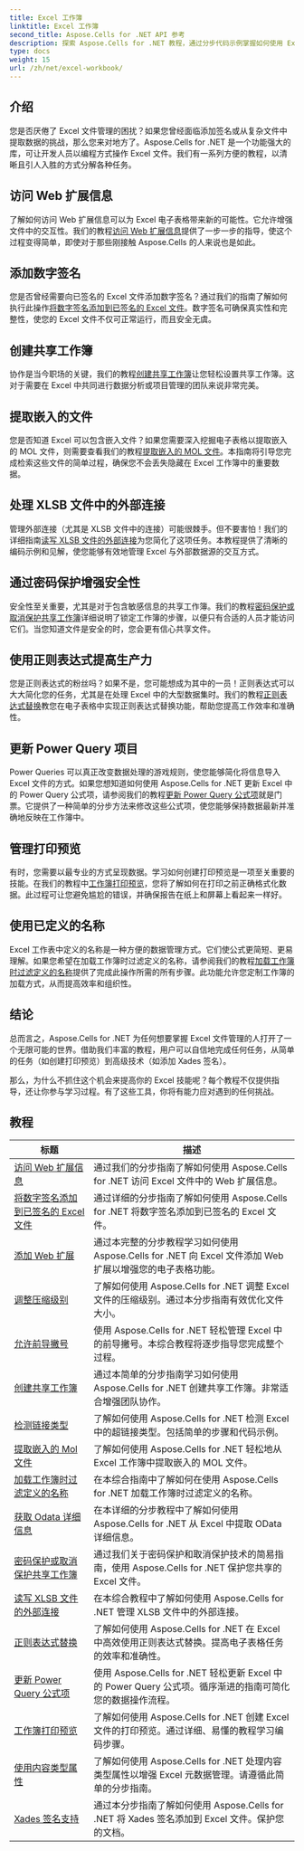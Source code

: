 ```yaml
---
title: Excel 工作簿
linktitle: Excel 工作簿
second_title: Aspose.Cells for .NET API 参考
description: 探索 Aspose.Cells for .NET 教程，通过分步代码示例掌握如何使用 Excel 工作簿。
type: docs
weight: 15
url: /zh/net/excel-workbook/
---
```

## 介绍

您是否厌倦了 Excel 文件管理的困扰？如果您曾经面临添加签名或从复杂文件中提取数据的挑战，那么您来对地方了。Aspose.Cells for .NET 是一个功能强大的库，可让开发人员以编程方式操作 Excel 文件。我们有一系列方便的教程，以清晰且引人入胜的方式分解各种任务。

## 访问 Web 扩展信息

了解如何访问 Web 扩展信息可以为 Excel 电子表格带来新的可能性。它允许增强文件中的交互性。我们的教程[访问 Web 扩展信息](./access-web-extension-information/)提供了一步一步的指导，使这个过程变得简单，即使对于那些刚接触 Aspose.Cells 的人来说也是如此。

## 添加数字签名

您是否曾经需要向已签名的 Excel 文件添加数字签名？通过我们的指南了解如何执行此操作[将数字签名添加到已签名的 Excel 文件](./add-digital-signature-to-an-already-signed-excel-file/)。数字签名可确保真实性和完整性，使您的 Excel 文件不仅可正常运行，而且安全无虞。

## 创建共享工作簿

协作是当今职场的关键，我们的教程[创建共享工作簿](./create-shared-workbook/)让您轻松设置共享工作簿。这对于需要在 Excel 中共同进行数据分析或项目管理的团队来说非常完美。 

## 提取嵌入的文件

您是否知道 Excel 可以包含嵌入文件？如果您需要深入挖掘电子表格以提取嵌入的 MOL 文件，则需要查看我们的教程[提取嵌入的 MOL 文件](./extract-embedded-mol-file/)。本指南将引导您完成检索这些文件的简单过程，确保您不会丢失隐藏在 Excel 工作簿中的重要数据。

## 处理 XLSB 文件中的外部连接

管理外部连接（尤其是 XLSB 文件中的连接）可能很棘手。但不要害怕！我们的详细指南[读写 XLSB 文件的外部连接](./read-and-write-external-connection-of-xlsb-file/)为您简化了这项任务。本教程提供了清晰的编码示例和见解，使您能够有效地管理 Excel 与外部数据源的交互方式。 

## 通过密码保护增强安全性

安全性至关重要，尤其是对于包含敏感信息的共享工作簿。我们的教程[密码保护或取消保护共享工作簿](./password-protect-or-unprotect-shared-workbook/)详细说明了锁定工作簿的步骤，以便只有合适的人员才能访问它们。当您知道文件是安全的时，您会更有信心共享文件。

## 使用正则表达式提高生产力

您是正则表达式的粉丝吗？如果不是，您可能想成为其中的一员！正则表达式可以大大简化您的任务，尤其是在处理 Excel 中的大型数据集时。我们的教程[正则表达式替换](./regex-replace/)教您在电子表格中实现正则表达式替换功能，帮助您提高工作效率和准确性。

## 更新 Power Query 项目

Power Queries 可以真正改变数据处理的游戏规则，使您能够简化将信息导入 Excel 文件的方式。如果您想知道如何使用 Aspose.Cells for .NET 更新 Excel 中的 Power Query 公式项，请参阅我们的教程[更新 Power Query 公式项](./update-power-query-formula-item/)就是门票。它提供了一种简单的分步方法来修改这些公式项，使您能够保持数据最新并准确地反映在工作簿中。

## 管理打印预览

有时，您需要以最专业的方式呈现数据。学习如何创建打印预览是一项至关重要的技能。在我们的教程中[工作簿打印预览](./workbook-print-preview/)，您将了解如何在打印之前正确格式化数据。此过程可让您避免尴尬的错误，并确保报告在纸上和屏幕上看起来一样好。

## 使用已定义的名称

Excel 工作表中定义的名称是一种方便的数据管理方式。它们使公式更简短、更易理解。如果您希望在加载工作簿时过滤定义的名称，请参阅我们的教程[加载工作簿时过滤定义的名称](./filter-defined-names-while-loading-workbook/)提供了完成此操作所需的所有步骤。此功能允许您定制工作簿的加载方式，从而提高效率和组织性。

## 结论

总而言之，Aspose.Cells for .NET 为任何想要掌握 Excel 文件管理的人打开了一个无限可能的世界。借助我们丰富的教程，用户可以自信地完成任何任务，从简单的任务（如创建打印预览）到高级技术（如添加 Xades 签名）。 

那么，为什么不抓住这个机会来提高你的 Excel 技能呢？每个教程不仅提供指导，还让你参与学习过程。有了这些工具，你将有能力应对遇到的任何挑战。 


## 教程 
| 标题 | 描述 |
| --- | --- |
| [访问 Web 扩展信息](./access-web-extension-information/) | 通过我们的分步指南了解如何使用 Aspose.Cells for .NET 访问 Excel 文件中的 Web 扩展信息。 |  
| [将数字签名添加到已签名的 Excel 文件](./add-digital-signature-to-an-already-signed-excel-file/) | 通过详细的分步指南了解如何使用 Aspose.Cells for .NET 将数字签名添加到已签名的 Excel 文件。 |  
| [添加 Web 扩展](./add-web-extension/) | 通过本完整的分步教程学习如何使用 Aspose.Cells for .NET 向 Excel 文件添加 Web 扩展以增强您的电子表格功能。 |  
| [调整压缩级别](./adjust-compression-level/) | 了解如何使用 Aspose.Cells for .NET 调整 Excel 文件的压缩级别。通过本分步指南有效优化文件大小。 |  
| [允许前导撇号](./allow-leading-apostrophe/) | 使用 Aspose.Cells for .NET 轻松管理 Excel 中的前导撇号。本综合教程将逐步指导您完成整个过程。 |  
| [创建共享工作簿](./create-shared-workbook/) | 通过本简单的分步指南学习如何使用 Aspose.Cells for .NET 创建共享工作簿。非常适合增强团队协作。 |  
| [检测链接类型](./detect-link-types/) | 了解如何使用 Aspose.Cells for .NET 检测 Excel 中的超链接类型。包括简单的步骤和代码示例。 |  
| [提取嵌入的 Mol 文件](./extract-embedded-mol-file/) | 了解如何使用 Aspose.Cells for .NET 轻松地从 Excel 工作簿中提取嵌入的 MOL 文件。 |  
| [加载工作簿时过滤定义的名称](./filter-defined-names-while-loading-workbook/) | 在本综合指南中了解如何在使用 Aspose.Cells for .NET 加载工作簿时过滤定义的名称。 |  
| [获取 Odata 详细信息](./get-odata-details/) | 在本详细的分步教程中了解如何使用 Aspose.Cells for .NET 从 Excel 中提取 OData 详细信息。 |  
| [密码保护或取消保护共享工作簿](./password-protect-or-unprotect-shared-workbook/) | 通过我们关于密码保护和取消保护技术的简易指南，使用 Aspose.Cells for .NET 保护您共享的 Excel 文件。 |  
| [读写 XLSB 文件的外部连接](./read-and-write-external-connection-of-xlsb-file/) | 在本综合教程中了解如何使用 Aspose.Cells for .NET 管理 XLSB 文件中的外部连接。 |  
| [正则表达式替换](./regex-replace/) | 了解如何使用 Aspose.Cells for .NET 在 Excel 中高效使用正则表达式替换。提高电子表格任务的效率和准确性。 |  
| [更新 Power Query 公式项](./update-power-query-formula-item/) | 使用 Aspose.Cells for .NET 轻松更新 Excel 中的 Power Query 公式项。循序渐进的指南可简化您的数据操作流程。 |  
| [工作簿打印预览](./workbook-print-preview/) | 了解如何使用 Aspose.Cells for .NET 创建 Excel 文件的打印预览。通过详细、易懂的教程学习编码步骤。 |  
| [使用内容类型属性](./working-with-content-type-properties/) | 了解如何使用 Aspose.Cells for .NET 处理内容类型属性以增强 Excel 元数据管理。请遵循此简单的分步指南。 |  
| [Xades 签名支持](./xades-signature-support/) | 通过本分步指南了解如何使用 Aspose.Cells for .NET 将 Xades 签名添加到 Excel 文件。保护您的文档。 |  
